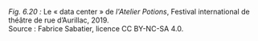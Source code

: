 *Fig. 6.20 :* Le « data center » de *l'Atelier Potions*, Festival international de théâtre de rue d’Aurillac, 2019.  
Source : Fabrice Sabatier, licence CC BY-NC-SA 4.0.